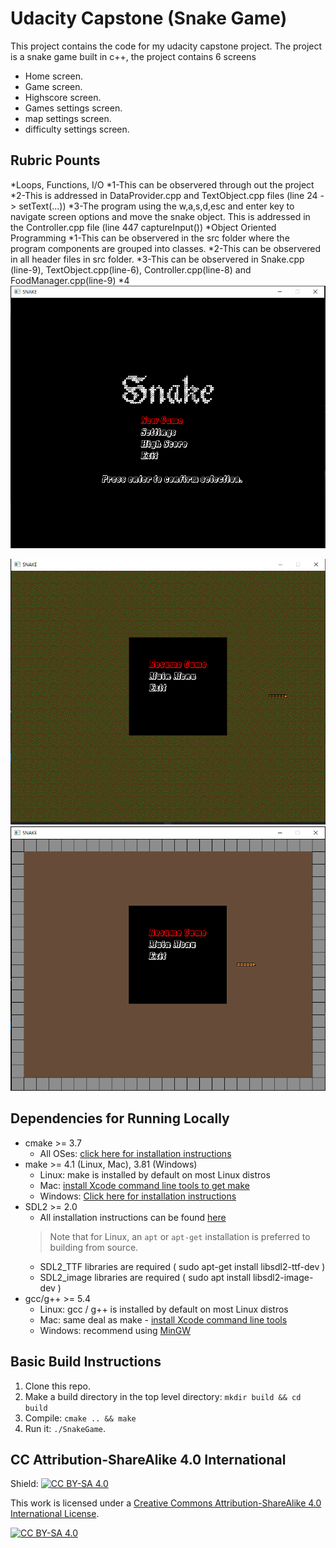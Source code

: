 # Udacity Capstone (Snake Game)

This project contains the code for my udacity capstone project.
The project is a snake game built in c++, the project contains 6 screens
* Home screen.
* Game screen.
* Highscore screen.
* Games settings screen.
* map settings screen.
* difficulty settings screen.

## Rubric Pounts
*Loops, Functions, I/O
  *1-This can be observered through out the project
  *2-This is addressed in DataProvider.cpp and TextObject.cpp files (line 24 -> setText(...))
  *3-The program using the w,a,s,d,esc and enter key to navigate screen options and move the snake object.
     This is addressed in the Controller.cpp file (line 447 captureInput())
*Object Oriented Programming
   *1-This can be observered in the src folder where the program components are grouped into classes.
   *2-This can be observered in all header files in src folder.
   *3-This can be observered in Snake.cpp (line-9), TextObject.cpp(line-6), Controller.cpp(line-8) and FoodManager.cpp(line-9)
   *4
<img src="snake_home.PNG"/> 

<img src="open_field.PNG"/>

<img src="boxed_in.PNG"/>

## Dependencies for Running Locally
* cmake >= 3.7
  * All OSes: [click here for installation instructions](https://cmake.org/install/)
* make >= 4.1 (Linux, Mac), 3.81 (Windows)
  * Linux: make is installed by default on most Linux distros
  * Mac: [install Xcode command line tools to get make](https://developer.apple.com/xcode/features/)
  * Windows: [Click here for installation instructions](http://gnuwin32.sourceforge.net/packages/make.htm)
* SDL2 >= 2.0
  * All installation instructions can be found [here](https://wiki.libsdl.org/Installation)
  >Note that for Linux, an `apt` or `apt-get` installation is preferred to building from source. 
  * SDL2_TTF libraries are required ( sudo apt-get install libsdl2-ttf-dev )
  * SDL2_image libraries are required ( sudo apt install libsdl2-image-dev )
* gcc/g++ >= 5.4
  * Linux: gcc / g++ is installed by default on most Linux distros
  * Mac: same deal as make - [install Xcode command line tools](https://developer.apple.com/xcode/features/)
  * Windows: recommend using [MinGW](http://www.mingw.org/)

## Basic Build Instructions

1. Clone this repo.
2. Make a build directory in the top level directory: `mkdir build && cd build`
3. Compile: `cmake .. && make`
4. Run it: `./SnakeGame`.


## CC Attribution-ShareAlike 4.0 International


Shield: [![CC BY-SA 4.0][cc-by-sa-shield]][cc-by-sa]

This work is licensed under a
[Creative Commons Attribution-ShareAlike 4.0 International License][cc-by-sa].

[![CC BY-SA 4.0][cc-by-sa-image]][cc-by-sa]

[cc-by-sa]: http://creativecommons.org/licenses/by-sa/4.0/
[cc-by-sa-image]: https://licensebuttons.net/l/by-sa/4.0/88x31.png
[cc-by-sa-shield]: https://img.shields.io/badge/License-CC%20BY--SA%204.0-lightgrey.svg


